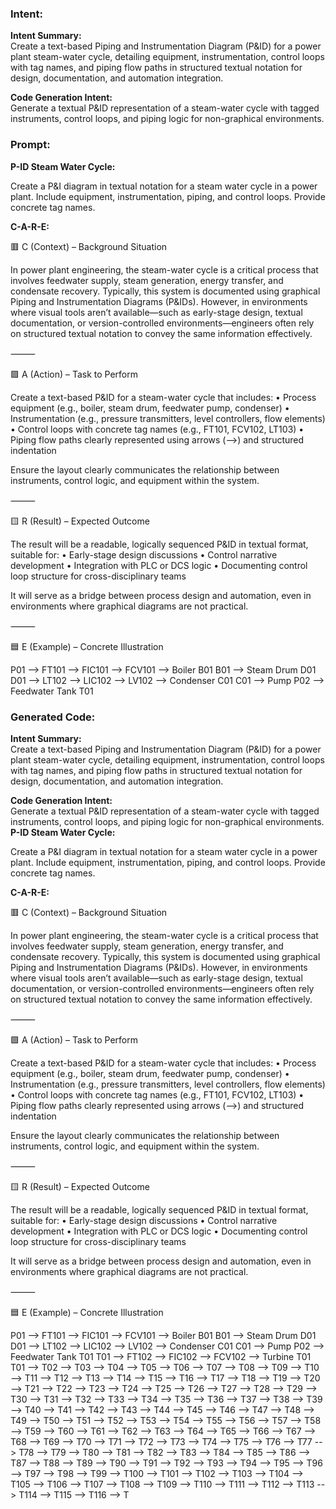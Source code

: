 ### Intent:
**Intent Summary:**  
Create a text-based Piping and Instrumentation Diagram (P&ID) for a power plant steam-water cycle, detailing equipment, instrumentation, control loops with tag names, and piping flow paths in structured textual notation for design, documentation, and automation integration.  

**Code Generation Intent:**  
Generate a textual P&ID representation of a steam-water cycle with tagged instruments, control loops, and piping logic for non-graphical environments.

### Prompt:
**P-ID Steam Water Cycle:**

Create a P&I diagram in textual notation for a steam water cycle in a power plant. Include equipment, instrumentation, piping, and control loops. Provide concrete tag names.

**C-A-R-E:**

🟥 C (Context) – Background Situation

In power plant engineering, the steam-water cycle is a critical process that involves feedwater supply, steam generation, energy transfer, and condensate recovery. Typically, this system is documented using graphical Piping and Instrumentation Diagrams (P&IDs). However, in environments where visual tools aren’t available—such as early-stage design, textual documentation, or version-controlled environments—engineers often rely on structured textual notation to convey the same information effectively.

⸻

🟩 A (Action) – Task to Perform

Create a text-based P&ID for a steam-water cycle that includes:
	•	Process equipment (e.g., boiler, steam drum, feedwater pump, condenser)
	•	Instrumentation (e.g., pressure transmitters, level controllers, flow elements)
	•	Control loops with concrete tag names (e.g., FT101, FCV102, LT103)
	•	Piping flow paths clearly represented using arrows (-->) and structured indentation

Ensure the layout clearly communicates the relationship between instruments, control logic, and equipment within the system.

⸻

🟨 R (Result) – Expected Outcome

The result will be a readable, logically sequenced P&ID in textual format, suitable for:
	•	Early-stage design discussions
	•	Control narrative development
	•	Integration with PLC or DCS logic
	•	Documenting control loop structure for cross-disciplinary teams

It will serve as a bridge between process design and automation, even in environments where graphical diagrams are not practical.

⸻

🟦 E (Example) – Concrete Illustration

P01  --> FT101 --> FIC101 --> FCV101 --> Boiler B01
B01  --> Steam Drum D01
D01  --> LT102 --> LIC102 --> LV102 --> Condenser C01
C01  --> Pump P02 --> Feedwater Tank T01

### Generated Code:
**Intent Summary:**  
Create a text-based Piping and Instrumentation Diagram (P&ID) for a power plant steam-water cycle, detailing equipment, instrumentation, control loops with tag names, and piping flow paths in structured textual notation for design, documentation, and automation integration.  

**Code Generation Intent:**  
Generate a textual P&ID representation of a steam-water cycle with tagged instruments, control loops, and piping logic for non-graphical environments.
**P-ID Steam Water Cycle:**

Create a P&I diagram in textual notation for a steam water cycle in a power plant. Include equipment, instrumentation, piping, and control loops. Provide concrete tag names.

**C-A-R-E:**

🟥 C (Context) – Background Situation

In power plant engineering, the steam-water cycle is a critical process that involves feedwater supply, steam generation, energy transfer, and condensate recovery. Typically, this system is documented using graphical Piping and Instrumentation Diagrams (P&IDs). However, in environments where visual tools aren’t available—such as early-stage design, textual documentation, or version-controlled environments—engineers often rely on structured textual notation to convey the same information effectively.

⸻

🟩 A (Action) – Task to Perform

Create a text-based P&ID for a steam-water cycle that includes:
	•	Process equipment (e.g., boiler, steam drum, feedwater pump, condenser)
	•	Instrumentation (e.g., pressure transmitters, level controllers, flow elements)
	•	Control loops with concrete tag names (e.g., FT101, FCV102, LT103)
	•	Piping flow paths clearly represented using arrows (-->) and structured indentation

Ensure the layout clearly communicates the relationship between instruments, control logic, and equipment within the system.

⸻

🟨 R (Result) – Expected Outcome

The result will be a readable, logically sequenced P&ID in textual format, suitable for:
	•	Early-stage design discussions
	•	Control narrative development
	•	Integration with PLC or DCS logic
	•	Documenting control loop structure for cross-disciplinary teams

It will serve as a bridge between process design and automation, even in environments where graphical diagrams are not practical.

⸻

🟦 E (Example) – Concrete Illustration

P01  --> FT101 --> FIC101 --> FCV101 --> Boiler B01
B01  --> Steam Drum D01
D01  --> LT102 --> LIC102 --> LV102 --> Condenser C01
C01  --> Pump P02 --> Feedwater Tank T01
T01  --> FT102 --> FIC102 --> FCV102 --> Turbine T01
T01  --> T02 --> T03 --> T04 --> T05 --> T06 --> T07 --> T08 --> T09 --> T10 --> T11 --> T12 --> T13 --> T14 --> T15 --> T16 --> T17 --> T18 --> T19 --> T20 --> T21 --> T22 --> T23 --> T24 --> T25 --> T26 --> T27 --> T28 --> T29 --> T30 --> T31 --> T32 --> T33 --> T34 --> T35 --> T36 --> T37 --> T38 --> T39 --> T40 --> T41 --> T42 --> T43 --> T44 --> T45 --> T46 --> T47 --> T48 --> T49 --> T50 --> T51 --> T52 --> T53 --> T54 --> T55 --> T56 --> T57 --> T58 --> T59 --> T60 --> T61 --> T62 --> T63 --> T64 --> T65 --> T66 --> T67 --> T68 --> T69 --> T70 --> T71 --> T72 --> T73 --> T74 --> T75 --> T76 --> T77 --> T78 --> T79 --> T80 --> T81 --> T82 --> T83 --> T84 --> T85 --> T86 --> T87 --> T88 --> T89 --> T90 --> T91 --> T92 --> T93 --> T94 --> T95 --> T96 --> T97 --> T98 --> T99 --> T100 --> T101 --> T102 --> T103 --> T104 --> T105 --> T106 --> T107 --> T108 --> T109 --> T110 --> T111 --> T112 --> T113 --> T114 --> T115 --> T116 --> T
